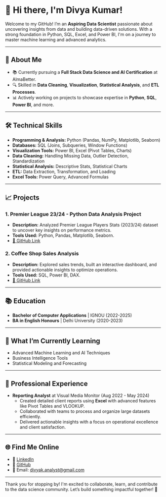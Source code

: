 # 👋 Hi there, I'm Divya Kumar!

Welcome to my GitHub! I’m an **Aspiring Data Scientist** passionate about uncovering insights from data and building data-driven solutions. With a strong foundation in Python, SQL, Excel, and Power BI, I'm on a journey to master machine learning and advanced analytics.

---

## 🌟 **About Me**
- 📚 Currently pursuing a **Full Stack Data Science and AI Certification** at AlmaBetter.
- 🔍 Skilled in **Data Cleaning**, **Visualization**, **Statistical Analysis**, and **ETL Processes**.
- 📊 Actively working on projects to showcase expertise in **Python**, **SQL**, **Power BI**, and more.

---

## 🛠️ **Technical Skills**
- **Programming & Analysis:** Python (Pandas, NumPy, Matplotlib, Seaborn)
- **Databases:** SQL (Joins, Subqueries, Window Functions)
- **Visualization Tools:** Power BI, Excel (Pivot Tables, Charts)
- **Data Cleaning:** Handling Missing Data, Outlier Detection, Standardization
- **Statistical Analysis:** Descriptive Stats, Statistical Charts
- **ETL:** Data Extraction, Transformation, and Loading
- **Excel Tools:** Power Query, Advanced Formulas

---

## 📈 **Projects**
### **1. Premier League 23/24 - Python Data Analysis Project**  
- **Description:** Analyzed Premier League Players Stats (2023/24) dataset to uncover key insights on performance metrics.  
- **Tools Used:** Python, Pandas, Matplotlib, Seaborn.  
- [🔗 GitHub Link](https://github.com/DivyaKumar7/Premier-League-Players-Stats-23-24--Python-Data-Analysis-Project)

### **2. Coffee Shop Sales Analysis**  
- **Description:** Explored sales trends, built an interactive dashboard, and provided actionable insights to optimize operations.  
- **Tools Used:** SQL, Power BI, DAX.  
- [🔗 GitHub Link](https://github.com/DivyaKumar7/Coffee-Shop-Sales-Analysis-Project)

---

## 📚 **Education**
- **Bachelor of Computer Applications** | IGNOU (2022-2025)  
- **BA in English Honours** | Delhi University (2020-2023)  

---

## 🚀 **What I’m Currently Learning**
- Advanced Machine Learning and AI Techniques  
- Business Intelligence Tools  
- Statistical Modeling and Forecasting  

---

## 💼 **Professional Experience**
- **Reporting Analyst** at Visual Media Monitor (Aug 2022 - May 2024)  
  - Created detailed client reports using **Excel** with advanced features like Pivot Tables and VLOOKUP.  
  - Collaborated with teams to process and organize large datasets efficiently.  
  - Delivered actionable insights with a focus on operational excellence and client satisfaction.

---

## 🌐 **Find Me Online**
- 🔗 [LinkedIn](https://www.linkedin.com/in/divyak-analyst)  
- 📂 [GitHub](https://github.com/DivyaKumar7)  
- 📧 Email: [divyak.analyst@gmail.com](mailto:divyak.analyst@gmail.com)  

---

Thank you for stopping by! I'm excited to collaborate, learn, and contribute to the data science community. Let’s build something impactful together! 🚀
